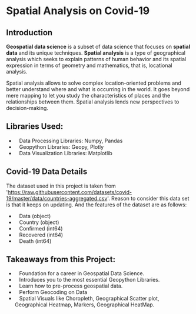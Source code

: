 # **Spatial Analysis on Covid-19**

## **Introduction**
**Geospatial data science** is a subset of data science that focuses on **spatial data** and its unique techniques. **Spatial analysis** is a type of geographical analysis which seeks to explain patterns of human behavior and its spatial expression in terms of geometry and mathematics, that is, locational analysis.

Spatial analysis allows to solve complex location-oriented problems and better understand where and what is occurring in the world. It goes beyond mere mapping to let you study the characteristics of places and the relationships between them. Spatial analysis lends new perspectives to  decision-making.

## **Libraries Used:** 
* &nbsp;&nbsp;&nbsp;Data Processing Libraries: Numpy, Pandas
* &nbsp;&nbsp;&nbsp;Geopython Libraries: Geopy, Plotly
* &nbsp;&nbsp;&nbsp;Data Visualization Libraries: Matplotlib

## **Covid-19 Data Details**
The dataset used in this project is taken from 'https://raw.githubusercontent.com/datasets/covid-19/master/data/countries-aggregated.csv'.
Reason to consider this data set is that it keeps on updating. And the features of the dataset are as follows:
* &nbsp;&nbsp;&nbsp;Data (object)
* &nbsp;&nbsp;&nbsp;Country (object)
* &nbsp;&nbsp;&nbsp;Confirmed (int64)
* &nbsp;&nbsp;&nbsp;Recovered (int64)
* &nbsp;&nbsp;&nbsp;Death (int64)

## **Takeaways from this Project:**
* &nbsp;&nbsp;&nbsp;Foundation for a career in Geospatial Data Science.
* &nbsp;&nbsp;&nbsp;Introduces you to the most essential Geopython Libraries.
* &nbsp;&nbsp;&nbsp;Learn how to pre-process geospatial data.
* &nbsp;&nbsp;&nbsp;Perform Geocoding on Data
* &nbsp;&nbsp;&nbsp;Spatial Visuals like Choropleth, Geographical Scatter plot, Geographical Heatmap, Markers, Geographical HeatMap.
